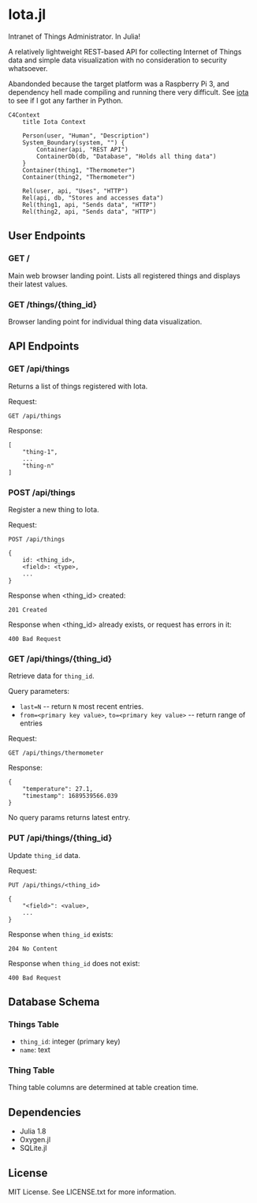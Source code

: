 # Iota.jl

Intranet of Things Administrator. In Julia!

A relatively lightweight REST-based API for collecting Internet of Things data 
and simple data visualization with no consideration to security whatsoever.

Abandonded because the target platform was a Raspberry Pi 3, and dependency
hell made compiling and running there very difficult. See 
[iota]()
to see if I got any farther in Python.

```mermaid
C4Context
    title Iota Context

    Person(user, "Human", "Description")
    System_Boundary(system, "") {
        Container(api, "REST API")
        ContainerDb(db, "Database", "Holds all thing data")
    }
    Container(thing1, "Thermometer")
    Container(thing2, "Thermometer")

    Rel(user, api, "Uses", "HTTP")
    Rel(api, db, "Stores and accesses data")
    Rel(thing1, api, "Sends data", "HTTP")
    Rel(thing2, api, "Sends data", "HTTP")
```

## User Endpoints

### GET /
Main web browser landing point. Lists all registered things and displays their
latest values.

### GET /things/{thing_id}
Browser landing point for individual thing data visualization.

## API Endpoints

### GET /api/things
Returns a list of things registered with Iota.

Request:
```http
GET /api/things
```

Response:
```http
[
    "thing-1",
    ...
    "thing-n"
]
```

### POST /api/things
Register a new thing to Iota.

Request:
```http
POST /api/things

{
    id: <thing_id>,
    <field>: <type>,
    ...
}
```

Response when <thing_id> created:
```http
201 Created
```

Response when <thing_id> already exists, or request has errors in it:
```http
400 Bad Request
```

### GET /api/things/{thing_id}
Retrieve data for `thing_id`.

Query parameters:
* `last=N` -- return `N` most recent entries.
* `from=<primary key value>`, `to=<primary key value>` -- return range of entries

Request:
```http
GET /api/things/thermometer
```

Response:
```http
{
    "temperature": 27.1,
    "timestamp": 1689539566.039
}
```

No query params returns latest entry.

### PUT /api/things/{thing_id}
Update `thing_id` data.

Request:
```http
PUT /api/things/<thing_id>

{
    "<field>": <value>,
    ...
}
```

Response when `thing_id` exists:
```http
204 No Content
```

Response when `thing_id` does not exist:
```http
400 Bad Request
```

## Database Schema

### Things Table
* `thing_id`: integer (primary key)
* `name`: text

### Thing Table
Thing table columns are determined at table creation time.

## Dependencies

* Julia 1.8
* Oxygen.jl
* SQLite.jl

## License

MIT License. See LICENSE.txt for more information.
